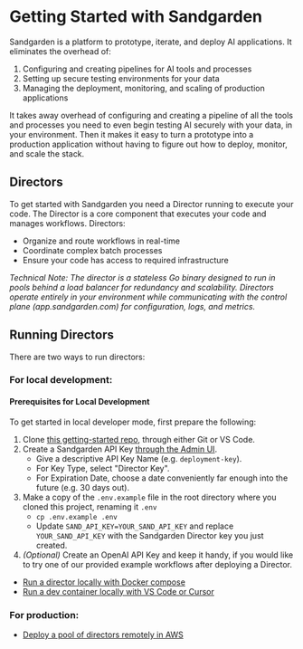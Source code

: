 # Getting Started with Sandgarden

Sandgarden is a platform to prototype, iterate, and deploy AI applications. It eliminates the overhead of:

1. Configuring and creating pipelines for AI tools and processes
2. Setting up secure testing environments for your data
3. Managing the deployment, monitoring, and scaling of production applications

It takes away overhead of configuring and creating a pipeline of all the tools and processes you need to even begin testing AI securely with your data, in your environment. Then it makes it easy to turn a prototype into a production application without having to figure out how to deploy, monitor, and scale the stack.

## Directors

To get started with Sandgarden you need a Director running to execute your code. The Director is a core component that executes your code and manages workflows. Directors:

- Organize and route workflows in real-time
- Coordinate complex batch processes
- Ensure your code has access to required infrastructure

_Technical Note: The director is a stateless Go binary designed to run in pools behind a load balancer for redundancy and scalability. Directors operate entirely in your environment while communicating with the control plane (app.sandgarden.com) for configuration, logs, and metrics._

## Running Directors

There are two ways to run directors:

### For local development:

#### Prerequisites for Local Development

To get started in local developer mode, first prepare the following:

1. Clone [this getting-started repo](https://github.com/sandgardenhq/getting-started.git), through either Git or VS Code.
2. Create a Sandgarden API Key [through the Admin UI](https://app.sandgarden.com/settings/api-keys/new).
   - Give a descriptive API Key Name (e.g. `deployment-key`).
   - For Key Type, select "Director Key".
   - For Expiration Date, choose a date conveniently far enough into the future (e.g. 30 days out).
3. Make a copy of the `.env.example` file in the root directory where you cloned this project, renaming it `.env`
   - `cp .env.example .env`
   - Update `SAND_API_KEY=YOUR_SAND_API_KEY` and replace `YOUR_SAND_API_KEY` with the Sandgarden Director key you just created.
3. _(Optional)_ Create an OpenAI API Key and keep it handy, if you would like to try one of our provided example workflows after deploying a Director.

  - [Run a director locally with Docker compose](/docker_compose/README.md)
  - [Run a dev container locally with VS Code or Cursor](/.devcontainer/README.md)


### For production:
  - [Deploy a pool of directors remotely in AWS](/aws/README.md)